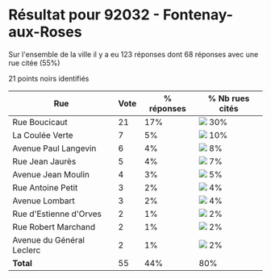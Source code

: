 # Résultat pour 92032 - Fontenay-aux-Roses

Sur l'ensemble de la ville il y a eu 123 réponses dont 68 réponses avec une rue citée (55%)

21 points noirs identifiés

| Rue | Vote | % réponses | % Nb rues cités|
|-----|------|------------|----------------|
| Rue Boucicaut | 21 | 17% | <img src="../../img/bar_30.gif" />&nbsp;30%|
| La Coulée Verte | 7 | 5% | <img src="../../img/bar_10.gif" />&nbsp;10%|
| Avenue Paul Langevin | 6 | 4% | <img src="../../img/bar_8.gif" />&nbsp;8%|
| Rue Jean Jaurès | 5 | 4% | <img src="../../img/bar_7.gif" />&nbsp;7%|
| Avenue Jean Moulin | 4 | 3% | <img src="../../img/bar_5.gif" />&nbsp;5%|
| Rue Antoine Petit | 3 | 2% | <img src="../../img/bar_4.gif" />&nbsp;4%|
| Avenue Lombart | 3 | 2% | <img src="../../img/bar_4.gif" />&nbsp;4%|
| Rue d'Estienne d'Orves | 2 | 1% | <img src="../../img/bar_2.gif" />&nbsp;2%|
| Rue Robert Marchand | 2 | 1% | <img src="../../img/bar_2.gif" />&nbsp;2%|
| Avenue du Général Leclerc | 2 | 1% | <img src="../../img/bar_2.gif" />&nbsp;2%|
| **Total** | 55 | 44% | 80%|
